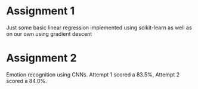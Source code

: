 # Assignment 1
  Just some basic linear regression implemented using scikit-learn as well as on our own using gradient descent
# Assignment 2
  Emotion recognition using CNNs.  Attempt 1 scored a 83.5%, Attempt 2 scored a 84.0%.

